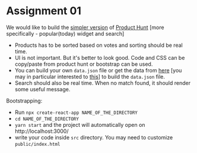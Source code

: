 # Assignment 01

We would like to build the [simpler version](https://raw.githubusercontent.com/Cefalo/LetsLearnReact/master/_05_assignment_01/assignment_01.png) of [Product Hunt](https://www.producthunt.com/) [more specifically - popular(today) widget and search]
- Products has to be sorted based on votes and sorting should be real time.
- UI is not important. But it's better to look good. Code and CSS can be copy/paste from product hunt or bootstrap can be used.
- You can build your own `data.json` file or get the data from [here](https://api.producthunt.com/v1/docs) [you may in particular interested to [this](https://api.producthunt.com/v1/docs/posts/posts_index_get_the_tech_posts_of_today)] to build the `data.json` file.
- Search should also be real time. When no match found, it should render some useful message.

Bootstrapping:
- Run `npx create-react-app NAME_OF_THE_DIRECTORY`
- `cd NAME_OF_THE_DIRECTORY`
- `yarn start` and the project will automatically open on http://localhost:3000/
- write your code inside `src` directory. You may need to customize `public/index.html`
